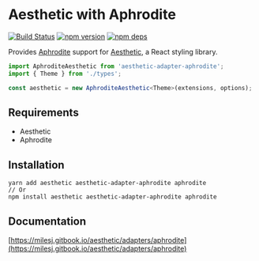 # Aesthetic with Aphrodite

[![Build Status](https://github.com/milesj/aesthetic/workflows/Build/badge.svg)](https://github.com/milesj/aesthetic/actions?query=branch%3Amaster)
[![npm version](https://badge.fury.io/js/aesthetic-adapter-aphrodite.svg)](https://www.npmjs.com/package/aesthetic-adapter-aphrodite)
[![npm deps](https://david-dm.org/milesj/aesthetic.svg?path=packages/adapter-aphrodite)](https://www.npmjs.com/package/aesthetic-adapter-aphrodite)

Provides [Aphrodite](https://github.com/Khan/aphrodite) support for
[Aesthetic](https://github.com/milesj/aesthetic), a React styling library.

```ts
import AphroditeAesthetic from 'aesthetic-adapter-aphrodite';
import { Theme } from './types';

const aesthetic = new AphroditeAesthetic<Theme>(extensions, options);
```

## Requirements

- Aesthetic
- Aphrodite

## Installation

```
yarn add aesthetic aesthetic-adapter-aphrodite aphrodite
// Or
npm install aesthetic aesthetic-adapter-aphrodite aphrodite
```

## Documentation

[https://milesj.gitbook.io/aesthetic/adapters/aphrodite](https://milesj.gitbook.io/aesthetic/adapters/aphrodite)
